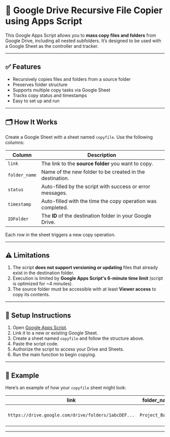 # 📁 Google Drive Recursive File Copier using Apps Script

This Google Apps Script allows you to **mass copy files and folders** from Google Drive, including all nested subfolders. It’s designed to be used with a Google Sheet as the controller and tracker.

---

## ✅ Features

- Recursively copies files and folders from a source folder
- Preserves folder structure
- Supports multiple copy tasks via Google Sheet
- Tracks copy status and timestamps
- Easy to set up and run

---

## 🗂️ How It Works

Create a Google Sheet with a sheet named `copyfile`. Use the following columns:

| Column | Description |
|--------|-------------|
| `link` | The link to the **source folder** you want to copy. |
| `folder_name` | Name of the new folder to be created in the destination. |
| `status` | Auto-filled by the script with success or error messages. |
| `timestamp` | Auto-filled with the time the copy operation was completed. |
| `IDFolder` | The **ID** of the destination folder in your Google Drive. |

Each row in the sheet triggers a new copy operation.

---

## ⚠️ Limitations

1. The script **does not support versioning or updating** files that already exist in the destination folder.
2. Execution is limited by **Google Apps Script's 6-minute time limit** (script is optimized for ~4 minutes).
3. The source folder must be accessible with at least **Viewer access** to copy its contents.

---

## 🔧 Setup Instructions

1. Open [Google Apps Script](https://script.google.com).
2. Link it to a new or existing Google Sheet.
3. Create a sheet named `copyfile` and follow the structure above.
4. Paste the script code.
5. Authorize the script to access your Drive and Sheets.
6. Run the main function to begin copying.

---

## 🧪 Example

Here’s an example of how your `copyfile` sheet might look:

| link | folder_name | status | timestamp | IDFolder |
|------|-------------|--------|-----------|----------|
| `https://drive.google.com/drive/folders/1abcDEF...` | `Project_Backup` | Completed | 2025-04-15 13:45:00 | `1XYZ456...` |

---

